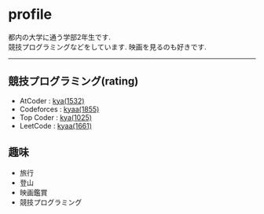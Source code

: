 # profile
都内の大学に通う学部2年生です.<br>
競技プログラミングなどをしています. 映画を見るのも好きです.

***

## 競技プログラミング(rating)
- AtCoder : [kya(1532)](https://atcoder.jp/users/kya)
- Codeforces : [kyaa(1855)](https://codeforces.com/profile/kyaa)
- Top Coder : [kya(1025)](https://www.topcoder.com/members/kya)
- LeetCode : [kyaa(1661)](https://leetcode.com/kyaa/)

## 趣味
- 旅行
- 登山
- 映画鑑賞
- 競技プログラミング